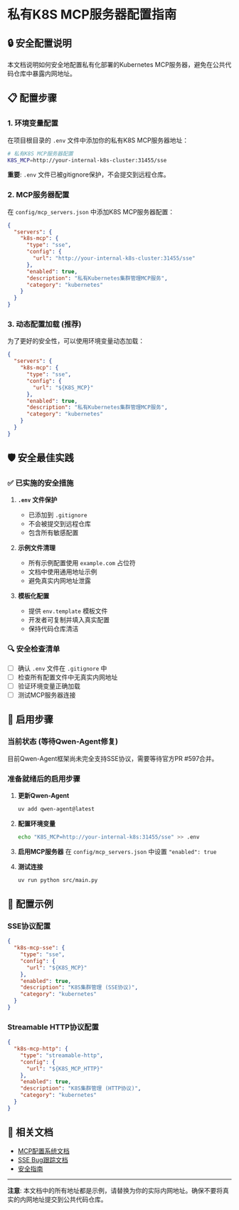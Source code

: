 # 私有K8S MCP服务器配置指南

## 🔒 安全配置说明

本文档说明如何安全地配置私有化部署的Kubernetes MCP服务器，避免在公共代码仓库中暴露内网地址。

## 📋 配置步骤

### 1. 环境变量配置

在项目根目录的 `.env` 文件中添加你的私有K8S MCP服务器地址：

```bash
# 私有K8S MCP服务器配置
K8S_MCP=http://your-internal-k8s-cluster:31455/sse
```

**重要**: `.env` 文件已被gitignore保护，不会提交到远程仓库。

### 2. MCP服务器配置

在 `config/mcp_servers.json` 中添加K8S MCP服务器配置：

```json
{
  "servers": {
    "k8s-mcp": {
      "type": "sse",
      "config": {
        "url": "http://your-internal-k8s-cluster:31455/sse"
      },
      "enabled": true,
      "description": "私有Kubernetes集群管理MCP服务",
      "category": "kubernetes"
    }
  }
}
```

### 3. 动态配置加载 (推荐)

为了更好的安全性，可以使用环境变量动态加载：

```json
{
  "servers": {
    "k8s-mcp": {
      "type": "sse", 
      "config": {
        "url": "${K8S_MCP}"
      },
      "enabled": true,
      "description": "私有Kubernetes集群管理MCP服务",
      "category": "kubernetes"
    }
  }
}
```

## 🛡️ 安全最佳实践

### ✅ 已实施的安全措施

1. **`.env` 文件保护**
   - 已添加到 `.gitignore`
   - 不会被提交到远程仓库
   - 包含所有敏感配置

2. **示例文件清理**
   - 所有示例配置使用 `example.com` 占位符
   - 文档中使用通用地址示例
   - 避免真实内网地址泄露

3. **模板化配置**
   - 提供 `env.template` 模板文件
   - 开发者可复制并填入真实配置
   - 保持代码仓库清洁

### 🔍 安全检查清单

- [ ] 确认 `.env` 文件在 `.gitignore` 中
- [ ] 检查所有配置文件中无真实内网地址
- [ ] 验证环境变量正确加载
- [ ] 测试MCP服务器连接

## 🚀 启用步骤

### 当前状态 (等待Qwen-Agent修复)

目前Qwen-Agent框架尚未完全支持SSE协议，需要等待官方PR #597合并。

### 准备就绪后的启用步骤

1. **更新Qwen-Agent**
   ```bash
   uv add qwen-agent@latest
   ```

2. **配置环境变量**
   ```bash
   echo "K8S_MCP=http://your-internal-k8s:31455/sse" >> .env
   ```

3. **启用MCP服务器**
   在 `config/mcp_servers.json` 中设置 `"enabled": true`

4. **测试连接**
   ```bash
   uv run python src/main.py
   ```

## 📝 配置示例

### SSE协议配置
```json
{
  "k8s-mcp-sse": {
    "type": "sse",
    "config": {
      "url": "${K8S_MCP}"
    },
    "enabled": true,
    "description": "K8S集群管理 (SSE协议)",
    "category": "kubernetes"
  }
}
```

### Streamable HTTP协议配置  
```json
{
  "k8s-mcp-http": {
    "type": "streamable-http",
    "config": {
      "url": "${K8S_MCP_HTTP}"
    },
    "enabled": true,
    "description": "K8S集群管理 (HTTP协议)",
    "category": "kubernetes"
  }
}
```

## 🔗 相关文档

- [MCP配置系统文档](MCP_CONFIGURATION_SYSTEM.md)
- [SSE Bug跟踪文档](QWEN_AGENT_SSE_BUG_TRACKING.md)
- [安全指南](../SECURITY.md)

---

**注意**: 本文档中的所有地址都是示例，请替换为你的实际内网地址。确保不要将真实的内网地址提交到公共代码仓库。 